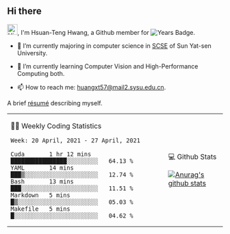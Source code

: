 ## Hi there

<!-- profile views -->

<img height="25" src='https://qpluspicture.oss-cn-beijing.aliyuncs.com/6LjjQA/Hi.gif' alt='Hi' width="24"/>, I'm Hsuan-Teng Hwang, a Github member for 
![Years Badge](https://badges.pufler.dev/years/huangxt57).
<!-- and the number of visitors for this page is  -->
<!-- ![](https://komarev.com/ghpvc/?username=huangxt57&color=blue&label=PROFILE+VIEWS). -->


- 🔭 I’m currently majoring in computer science in [SCSE](http://sdcs.sysu.edu.cn) of Sun Yat-sen University.

- 🌱 I’m currently learning Computer Vision and High-Performance Computing both.

<!-- - 🤔 I’m looking for help with video understanding, HPC programming. -->

- 📫 How to reach me: [huangxt57@mail2.sysu.edu.cn](huangxt57@mail2.sysu.edu.cn).

A brief [résumé](http://melon-hwang.top/about/) describing myself.

<table align="center">

<td>

🧑‍💻 Weekly Coding Statistics
<!--START_SECTION:waka-->
```text
Week: 20 April, 2021 - 27 April, 2021

Cuda       1 hr 12 mins    ████████████████░░░░░░░░░   64.13 % 
YAML       14 mins         ███▒░░░░░░░░░░░░░░░░░░░░░   12.74 % 
Bash       13 mins         ███░░░░░░░░░░░░░░░░░░░░░░   11.51 % 
Markdown   5 mins          █▒░░░░░░░░░░░░░░░░░░░░░░░   05.03 % 
Makefile   5 mins          █░░░░░░░░░░░░░░░░░░░░░░░░   04.62 % 
```
<!--END_SECTION:waka-->

</td>

<td>

💻 Github Stats

[![Anurag's github stats](https://github-readme-stats.vercel.app/api?username=huangxt57&hide=prs&show_icons=true)](https://github.com/anuraghazra/github-readme-stats)

</td>

</table>